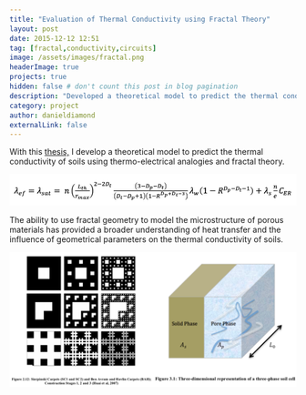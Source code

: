 ```yaml
---
title: "Evaluation of Thermal Conductivity using Fractal Theory"
layout: post
date: 2015-12-12 12:51
tag: [fractal,conductivity,circuits]
image: /assets/images/fractal.png
headerImage: true
projects: true
hidden: false # don't count this post in blog pagination
description: "Developed a theoretical model to predict the thermal conductivity of soils using Fractal Theory and Thermo-Electric Analogies"
category: project
author: danieldiamond
externalLink: false
---
```


With this [thesis,](https://www.slideshare.net/DanielDiamond4/evaluation-of-thermal-conductivity-using-fractal-approach-78905305) I develop a theoretical model to predict the thermal conductivity of soils using thermo-electrical analogies and fractal theory.

![eq](/assets/images/thesis_eq.png)

The ability to use fractal geometry to model the microstructure of porous materials has provided a broader understanding of heat transfer and the influence of geometrical parameters on the thermal conductivity of soils.

![structure](/assets/images/thesis_structure.png)
